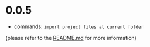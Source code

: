 # 0.0.5
- commands: `import project files at current folder`

(please refer to the [README.md](https://github.com/tshrpl/ProjectAndWorkspaceManagement#commands)
for more information)